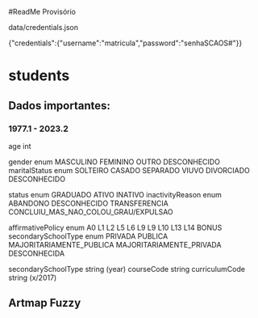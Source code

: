 #ReadMe Provisório


data/credentials.json

{"credentials":{"username":"matricula","password":"senhaSCAOS#"}}

# students



## Dados importantes:
### 1977.1 - 2023.2

age int 

gender enum MASCULINO FEMININO OUTRO DESCONHECIDO
maritalStatus enum SOLTEIRO CASADO SEPARADO VIUVO DIVORCIADO DESCONHECIDO

status enum GRADUADO ATIVO INATIVO
inactivityReason enum ABANDONO DESCONHECIDO TRANSFERENCIA CONCLUIU_MAS_NAO_COLOU_GRAU/EXPULSAO

affirmativePolicy enum A0 L1 L2 L5 L6 L9 L9 L10 L13 L14 BONUS
secondarySchoolType enum PRIVADA PUBLICA MAJORITARIAMENTE_PUBLICA MAJORITARIAMENTE_PRIVADA DESCONHECIDA

secondarySchoolType string (year)
courseCode string 
curriculumCode string (x/2017)

## Artmap Fuzzy
